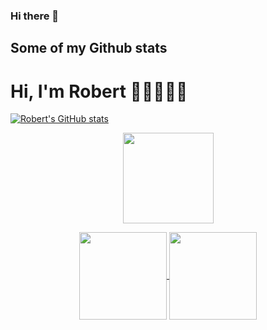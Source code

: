 ### Hi there 👋

<!--
**RobertYoung2022/RobertYoung2022** is a ✨ _special_ ✨ repository because its `README.md` (this file) appears on your GitHub profile.

Here are some ideas to get you started:

- 🔭 I’m currently working on ...
- 🌱 I’m currently learning ...
- 👯 I’m looking to collaborate on ...
- 🤔 I’m looking for help with ...
- 💬 Ask me about ...
- 📫 How to reach me: ...
- 😄 Pronouns: ...
- ⚡ Fun fact: ...
-->
## Some of my Github stats

<h1>Hi, I'm Robert 👋🏾👨🏾‍💻</h1>

[![Robert's GitHub stats](https://github-readme-stats.vercel.app/api?username=robertayoung2022&theme=nightowl&show_icons=true)](https://github.com/robertayoung2022/guthub-readme-stats)

<p align="center">
  <img height="145em"align="center" src="http://github-readme-streak-stats.herokuapp.com?user=RobertYoung2022&theme=dark&hide_border=false&date_format=j%20M%5B%20Y%5D&fire=DD5B28" />
</p>
<p align="center">
<a href="https://github.com/RobertYoung2022">
  <img height="140em" align="center" src="https://github-readme-stats.vercel.app/api/top-langs/?username=RobertYoung2022&layout=compact&theme=dark&langs_count=4" />
</a>
<a href="https://github.com/RobertYoung2022">
  <img height="140em" align="center" src="https://github-readme-stats.vercel.app/api?username=RobertYoung2022&theme=dark&layout=compact&repo=convoychat&hide=stars,issues&custom_title=Robert's GitHub Stats" />
</a>
</p><br>


